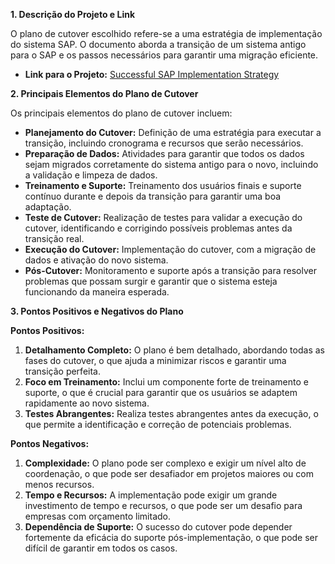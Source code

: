 
**1. Descrição do Projeto e Link**

O plano de cutover escolhido refere-se a uma estratégia de implementação do sistema SAP. O documento aborda a transição de um sistema antigo para o SAP e os passos necessários para garantir uma migração eficiente.

- **Link para o Projeto:** [Successful SAP Implementation Strategy](https://d1wqtxts1xzle7.cloudfront.net/54889147/Implementation_Strategy-libre.pdf?1509592609=&response-content-disposition=inline%3B+filename%3DSuccessful_SAP_implementation_strategy.pdf&Expires=1725838273&Signature=HCjg9BxoAvhCyi4s6Yj4Fqw9xMditLMR1ZkmOEB6nBR3sFfS81vWDW65WMhm3tAr7oNDv6ZaCbzg2VKCPxAOKl8KbsMF2caiIB7QZzziDeLzozJQWoT91sjvvQgUspMxOtOIGsHomY10qnyr09oZ9b9GRWKf83DwcZMeH9~HZrWrL82Kbot8EXr1dC3FQ5oWwCQ20qmghyc4LyYMCVInQn2Lng3ZirphuZFosjnqARTzIIx-J132fMrfqt8GG2SVmDBAM7n-6yioLESIN8uVRUWkFD0SSLG4wb2RfYBsKfRFbX5wa0v7BsEomlX7Ryi8urSxP9hY4jl8x5mTIW4yHg__&Key-Pair-Id=APKAJLOHF5GGSLRBV4ZA)

**2. Principais Elementos do Plano de Cutover**

Os principais elementos do plano de cutover incluem:

- **Planejamento do Cutover:** Definição de uma estratégia para executar a transição, incluindo cronograma e recursos que serão necessários.
- **Preparação de Dados:** Atividades para garantir que todos os dados sejam migrados corretamente do sistema antigo para o novo, incluindo a validação e limpeza de dados.
- **Treinamento e Suporte:** Treinamento dos usuários finais e suporte contínuo durante e depois da transição para garantir uma boa adaptação.
- **Teste de Cutover:** Realização de testes para validar a execução do cutover, identificando e corrigindo possíveis problemas antes da transição real.
- **Execução do Cutover:** Implementação do cutover, com a migração de dados e ativação do novo sistema.
- **Pós-Cutover:** Monitoramento e suporte após a transição para resolver problemas que possam surgir e garantir que o sistema esteja funcionando da maneira esperada.

**3. Pontos Positivos e Negativos do Plano**

**Pontos Positivos:**

1. **Detalhamento Completo:** O plano é bem detalhado, abordando todas as fases do cutover, o que ajuda a minimizar riscos e garantir uma transição perfeita.
2. **Foco em Treinamento:** Inclui um componente forte de treinamento e suporte, o que é crucial para garantir que os usuários se adaptem rapidamente ao novo sistema.
3. **Testes Abrangentes:** Realiza testes abrangentes antes da execução, o que permite a identificação e correção de  potenciais problemas.

**Pontos Negativos:**

1. **Complexidade:** O plano pode ser complexo e exigir um nível alto de coordenação, o que pode ser desafiador em projetos maiores ou com menos recursos.
2. **Tempo e Recursos:** A implementação pode exigir um grande investimento de tempo e recursos, o que pode ser um desafio para empresas com orçamento limitado.
3. **Dependência de Suporte:** O sucesso do cutover pode depender fortemente da eficácia do suporte pós-implementação, o que pode ser difícil de garantir em todos os casos.
